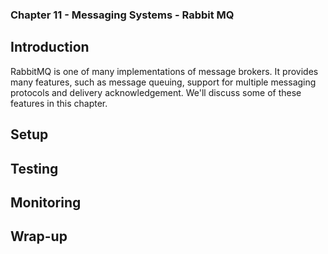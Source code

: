 ### Chapter 11 - Messaging Systems - Rabbit MQ

## Introduction

RabbitMQ is one of many implementations of message brokers. It provides many features, such as message queuing, support for multiple messaging protocols and delivery acknowledgement. We'll discuss some of these features in this chapter.

## Setup

## Testing

## Monitoring

## Wrap-up
